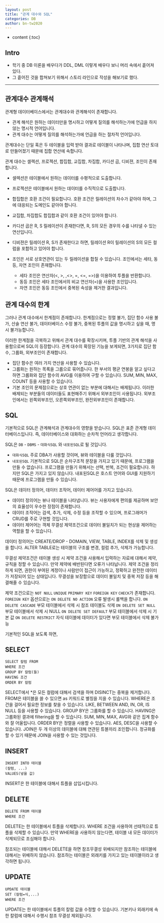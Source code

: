 ```yaml
---
layout: post
title: "관계 대수와 SQL"
categories: DB
author: bn-tw2020
---
```

* content
{:toc}

## Intro

* 학기 중 DB 이론을 배우다가 DDL, DML 이렇게 배우다 보니 머리 속에서 흩어져 있다.
* 그 흩어진 것을 합쳐보기 위해서 스토리 라인으로 작성을 해보기로 했다.




---

## 관계대수 관계해석

관계형 데이터베이스에서는 관계대수와 관계해석이 존재합니다.
- 관계 해석은 원하는 데이터만을 명시하고 어떻게 질의를 해석하는가에 언급을 하지 않는 명시적 언어입니다.
- 관계 대수는 어떻게 질의를 해석하는가에 언급을 하는 절차적 언어입니다.

관계대수는 단일 혹은 두 테이블을 입력 받아 결과로 테이블이 나타나며, 집합 연산 토대로 만들어졌기 때문에 집합 연산에 속합니다.

관계 대수는 셀렉션, 프로젝션, 합집합, 교집합, 차집합, 카디션 곱, 디비젼, 조인이 존재합니다.
- 셀렉션은 테이블에서 원하는 데이터를 수평적으로 도출합니다.
- 프로젝션은 테이블에서 원하는 데이터를 수직적으로 도출합니다.
- 합집합은 호환 조건이 필요합니다. 호환 조건은 릴레이션의 차수가 같아야 하며, 그에 대응되는 도메인도 같아야 합니다.
- 교집합, 차집합도 합집합과 같이 호환 조건이 있어야 합니다.
- 카디션 곱은 R, S 릴레이션이 존재한다면, R, S의 모든 경우의 수를 나타낼 수 있는 연산입니다.
- 디비젼은 릴레이션 R, S가 존재한다고 하면, 릴레이션 R이 릴레이션의 S의 모든 컬럼을 포함하고 있어야 합니다.
- 조인은 서로 상호연관이 있는 두 릴레이션을 합칠 수 있습니다. 조인에서는 세타, 동등, 자연 조인이 존재합니다.
	
    - 세타 조인은 연산자(<, >, ,<>, =, <=, =>)을 이용하여 투플을 반환합니다.
    - 동등 조인은 세타 조인에서의 비교 연산자(=)을 사용한 조인입니다.
    - 자연 조인은 동등 조인에서 중복된 속성을 제거한 결과입니다.
  
## 관계 대수의 한계
그러나 관계 대수에서 한계점이 존재합니다.
한계점으로는 정렬 불가, 집단 함수 사용 불가, 산술 연산 불가, 데이터베이스 수정 불가, 중복된 투플의 값을 명시하고 싶을 때, 명시 불가능합니다.

이러한 한계점을 극복하고 위해서 관계 대수를 확장시키며, 투플 기반의 관계 해석을 사용함으로써 SQL이 등장합니다.
관계 대수의 확장된 기능을 보게되면, 3가지로 집단 함수, 그룹화, 외부조인이 존재합니다.
- 집단 함수은 여러 가지 연산을 사용할 수 있습니다.
- 그룹화는 원하는 목록을 그룹으로 묶어줍니다. 한 부서의 평균 연봉을 알고 싶다고 하면 그룹화와 집단 함수의 AVG를 이용하여 구할 수 있습니다. SUM, MIN, MAX, COUNT 등을 사용할 수 있습니다.
- 기본 조인의 문제점으로는 상호 연관이 없는 부분에 대해서는 배제됩니다. 이러한 배제되는 부분들의 데이터들도 표현해주기 위해서 외부조인이 사용됩니다. 외부조인에서는 왼쪽외부조인, 오른쪽외부조인, 완전외부조인이 존재합니다.

## SQL
기본적으로 SQL은 관계해석과 관계대수의 영향을 받습니다.
SQL은 표준 관게형 데이터베이스입니다. 즉, 데이터베이스와 대화하는 순차적 언어라고 생각합니다.

SQL은 `DB` - `DBMS` - `대화식SQL` 와 `내포된SQL`로 될 것입니다.
- `대화식SQL` 주로 DBA가 사용할 것이며, 뷰와 테이블을 다룰 것입니다.
- `내포된SQL` 기본적으로 SQL은 순차구조적 문장을 가지고 있기 때문에, 프로그램을 만들 수 없습니다. 프로그램을 만들기 위해서는 선택, 반복, 조건이 필요합니다. 하지만 SQL은 가지고 있지 않습니다. 내포된SQL은 호스트 언어와 GUI를 지원하기 때문에 프로그램을 만들 수 있습니다.

SQL은 데이터 정의어, 데이터 조작어, 데이터 제어어를 가지고 있습니다.
- 데이터 정의어는 뷰나 테이블을 나타냅니다. 뷰는 사용자에게 편의를 제공하며 보안의 효율성이 우수한 장점이 존재합니다.
- 데이터 조작어는 검색, 추가, 삭제, 수정 등을 조작할 수 있으며, 프로그래머가 CRUD를 주로 구현할 것입니다.
- 데이터 제어어는 객체 무결성 제약조건으로 데이터 불일치가 되는 현상을 제어하는 역할을 할 수 있습니다.

데이터 정의어는 CREATE/DROP - DOMAIN, VIEW, TABLE, INDEX를 삭제 및 생성을 합니다.
ALTER TABLE로는 테이블의 구조를 변경, 컬럼 추가, 삭제가 가능합니다.

무결성 제약조건은 테이블 생성 시 제약 조건을 사용해서 입력하는 자료에 대해서 제약, 규칙을 정할 수 있습니다. 만약 제약에 배반된다면 오류가 나타납니다.
제약 조건을 정리하게 되면, 권한이 부여된 계정이나 사람만이 접근이 가능하고, 정확하고 완전한 데이터가 저장되어 있는 상태입니다.
무결성을 보장함으로 데이터 불일치 및 중복 저장 등을 해결해줄 수 있습니다.

제약 조건으로는 `NOT NULL` `UNIQUE` `PRIMARY KEY` `FOREIGN KEY` `CHECK`가 존재합니다.
`FOREIGN KEY` 옵션으로는
`ON DELETE NO ACTION` 오류 발생시 롤백을 합니다.
`ON DELETE CASCADE` 부모 테이블에서 삭제 시 참조 테이블도 삭제
`ON DELETE SET NULL` 부모 테이블에서 삭제 시 NULL
`ON DELETE SET DEFAULT` 부모 테이블에서 삭제 시 기본 값
`ON DELETE RESTRICT` 자식 테이블에 데이터가 있다면 부모 테이블에서 삭제 불가능


기본적인 SQL을 보도록 하면,

## SELECT
```
SELECT 칼럼 FROM
WHERE 조건
GROUP BY 칼럼(들)
HAVING 조건
ORDER BY 칼럼
```

SELECT에서 *은 모든 컬럼에 대해서 검색을 하며 DISINCT는 중복을 제거합니다.
FROM은 테이블을 쓸 수 있으면 as 키워드로 별칭을 지을 수 있습니다.
WHERE은 조건을 걸어서 필요한 정보를 찾을 수 있습니다. LIKE, BETWEEN AND, IN, OR, IS NULL 등을 사용할 수 있습니다.
GROUP BY은 그룹화를 할 수 있습니다.
HAVING은 그룹화된 결과에 filtering을 할 수 있습니다.  SUM, MIN, MAX, AVG와 같은 집계 함수와 잘 어울립니다. 
ORDER BY은 정렬을 사용할 수 있습니다. AES, DESC을 사용할 수 있습니다.
JOIN은 두 개 이상의 데이블에 대해 연관된 튜블끼리 조인합니다.
정규화를 할 수 있기 때문에 JOIN을 사용할 수 있는 것입니다.

## INSERT
```
INSERT INTO 테이블
(칼럼, ...)
VALUES(넣을 값)
```
INSERT은 한 테이블에 대해서 튜플을 삽입시킵니다.

## DELETE
```
DELETE FROM 테이블
WHERE 조건
```
DELETE는 한 테이블에서 튜플을 삭제합니다.
WHERE 조건을 사용하여 선태적으로 튜플을 삭제할 수 있습니다.
만약 WHERE을 사용하지 않는다면, 테이블 내 모든 데이터가 삭제되므로 조심해야 합니다.

참조되는 테이블에 대해서 DELETE을 하면 참조무결성 위배되지만
참조하는 테이블에 대해서는 위배하지 않습니다.
참조하는 테이블은 외래키를 가지고 있는 테이블이라고 생각하면 됩니다.

## UPDATE
```
UPDATE 테이블
SET (칼럼=식,...)
WHERE 조건
```
UPDATE는 한 테이블에서 튜플의 칼럼 값을 수정할 수 있습니다.
기본키나 외래키에 속한 칼럼에 대해서 수행시 참조 무결성 제외됩니다.

